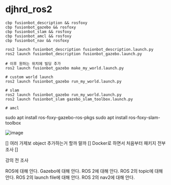 # djhrd_ros2

```
cbp fusionbot_description && rosfoxy
cbp fusionbot_gazebo && rosfoxy
cbp fusionbot_slam && rosfoxy
cbp fusionbot_amcl && rosfoxy
cbp fusionbot_nav && rosfoxy
```

```
ros2 launch fusionbot_description fusionbot_description.launch.py
ros2 launch fusionbot_description fusionbot_gazebo.launch.py

# 이후 원하는 위치에 빌딩 추가
ros2 launch fusionbot_gazebo make_my_world.launch.py

# custom world launch
ros2 launch fusionbot_gazebo run_my_world.launch.py
```

```
# slam
ros2 launch fusionbot_gazebo run_my_world.launch.py
ros2 launch fusionbot_slam gazebo_slam_toolbox.launch.py

# amcl

```

sudo apt install ros-foxy-gazebo-ros-pkgs
sudo apt install ros-foxy-slam-toolbox

![image](https://user-images.githubusercontent.com/12381733/175758221-a84f39b5-68e9-4add-bcd3-a987234bf6b0.png)

[] 여러 가제보 object 추가하는거 할까 말까
[] Docker로 하면서 처음부터 패키지 전부 조사
[] 


강의 전 조사

ROS에 대해 안다.
Gazebo에 대해 안다.
ROS 2에 대해 안다.
ROS 2의 topic에 대해 안다.
ROS 2의 launch file에 대해 안다.
ROS 2의 nav2에 대해 안다.